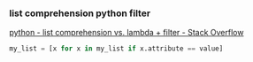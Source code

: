 ###  list comprehension python filter


[python - list comprehension vs. lambda + filter - Stack Overflow](https://stackoverflow.com/questions/3013449/list-comprehension-vs-lambda-filter "python - list comprehension vs. lambda + filter - Stack Overflow")


 

```python
my_list = [x for x in my_list if x.attribute == value]

```
